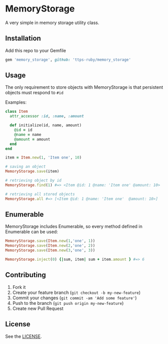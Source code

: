 # MemoryStorage

A very simple in memory storage utility class.

## Installation

Add this repo to your Gemfile

```ruby
gem 'memory_storage', github: 'ttps-ruby/memory_storage'
```

## Usage

The only requirement to store objects with MemoryStorage is that persistent
objects must respond to `#id`

Examples:
 
```ruby
class Item
  attr_accessor :id, :name, :amount

  def initialize(id, name, amount)
    @id = id
    @name = name
    @amount = amount
  end
end

item = Item.new(1, 'Item one', 10)

# saving an object
MemoryStorage.save(item)

# retrieving object by id
MemoryStorage.find(1) #=> <Item @id: 1 @name: 'Item one' @amount: 10>

# retrieving all stored objects
MemoryStorage.all #=> [<Item @id: 1 @name: 'Item one'  @amount: 10>]
```

## Enumerable

MemoryStorage includes Enumerable, so every method defined in Enumerable can be
used:

```ruby
MemoryStorage.save(Item.new(1,'one', 1))
MemoryStorage.save(Item.new(2,'one', 2))
MemoryStorage.save(Item.new(3,'one', 3))

MemoryStorage.inject(0) {|sum, item| sum + item.amount } #=> 6
```

## Contributing

1. Fork it
2. Create your feature branch (`git checkout -b my-new-feature`)
3. Commit your changes (`git commit -am 'Add some feature'`)
4. Push to the branch (`git push origin my-new-feature`)
5. Create new Pull Request

## License

See the [LICENSE](https://github.com/F-3r/memory_storage/blob/master/LICENSE).